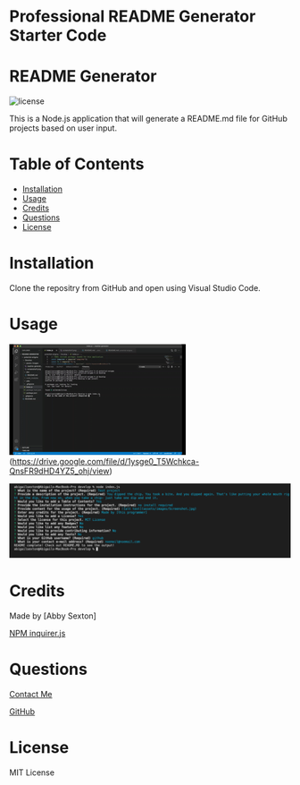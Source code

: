 # Professional README Generator Starter Code

# README Generator
    
![license](https://img.shields.io/badge/License-MIT-blue)

This is a Node.js application that will generate a README.md file for GitHub projects based on user input.

# Table of Contents
    
* [Installation](#installation)
* [Usage](#usage)
* [Credits](#credits)
* [Questions](#questions)
* [License](#license)




# Installation

Clone the repositry from GitHub and open using Visual Studio Code.

# Usage 

![User Video](./Develop/assets/images/runthru1.gif) (https://drive.google.com/file/d/1ysge0_T5Wchkca-QnsFR9dHD4YZ5_ohj/view)

![Screenshot](./Develop/assets/images/screenshot1.png)

# Credits

Made by [Abby Sexton]

[NPM inquirer.js](https://www.npmjs.com/package/inquirer)

# Questions

[Contact Me](abigail.c.sexton1@gmail.com)

[GitHub](https://github.com/abbycav7)

# License
    
MIT License
    